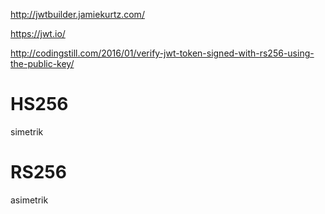 http://jwtbuilder.jamiekurtz.com/

https://jwt.io/

http://codingstill.com/2016/01/verify-jwt-token-signed-with-rs256-using-the-public-key/


# HS256
simetrik

# RS256
asimetrik
